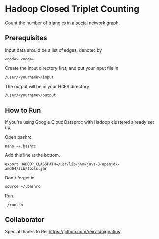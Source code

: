 # Hadoop Closed Triplet Counting

Count the number of triangles in a social network graph.

## Prerequisites

Input data should be a list of edges, denoted by

    <node> <node>

Create the input directory first, and put your input file in

    /user/<yourname>/input

The output will be in your HDFS directory

    /user/<yourname>/output

## How to Run

If you're using Google Cloud Dataproc with Hadoop clustered already set up,

Open bashrc.

    nano ~/.bashrc


Add this line at the bottom.

    export HADOOP_CLASSPATH=/usr/lib/jvm/java-8-openjdk-amd64/lib/tools.jar

Don't forget  to

    source ~/.bashrc

Run.

    ./run.sh

## Collaborator

Special thanks to Rei https://github.com/reinaldoignatius